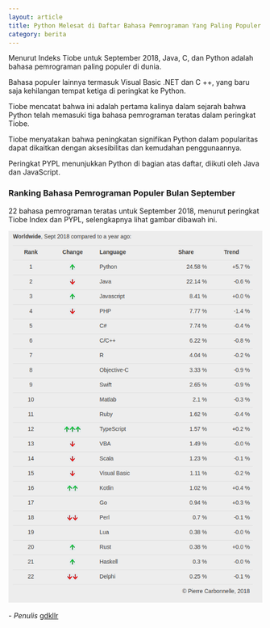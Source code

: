 ```yaml
---
layout: article
title: Python Melesat di Daftar Bahasa Pemrograman Yang Paling Populer
category: berita
---
```



Menurut Indeks Tiobe untuk September 2018, Java, C, dan Python adalah bahasa pemrograman paling populer di dunia.

Bahasa populer lainnya termasuk Visual Basic .NET dan C ++, yang baru saja kehilangan tempat ketiga di peringkat ke Python.

Tiobe mencatat bahwa ini adalah pertama kalinya dalam sejarah bahwa Python telah memasuki tiga bahasa pemrograman teratas dalam peringkat Tiobe.

Tiobe menyatakan bahwa peningkatan signifikan Python dalam popularitas dapat dikaitkan dengan aksesibilitas dan kemudahan penggunaannya.

Peringkat PYPL menunjukkan Python di bagian atas daftar, diikuti oleh Java dan JavaScript.

### Ranking Bahasa Pemrograman Populer Bulan September

22 bahasa pemrograman teratas untuk September 2018, menurut peringkat Tiobe Index dan PYPL, selengkapnya lihat gambar dibawah ini.

![Python Bahasa Pemrograman Populer](/images/posts/bahasa-pemrograman-populer.png "Bahasa Terpopuler September 2018")

*- Penulis* [gdkllr](https://github.com/gdkllr)
